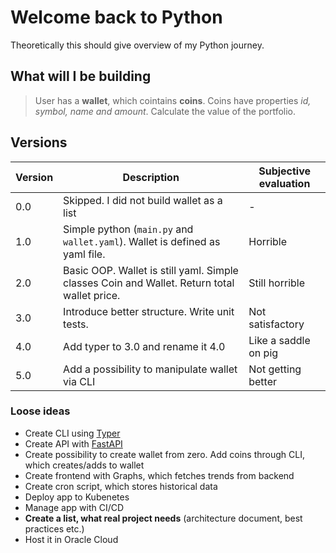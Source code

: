 # Welcome back to Python
Theoretically this should give overview of my Python journey.

## What will I be building
> User has a **wallet**, which cointains **coins**. Coins have properties *id, symbol, name and amount*. Calculate the value of the portfolio.

## Versions
| Version | Description| Subjective evaluation |
|----------|-----------|-----------------------|
| 0.0 | Skipped. I did not build wallet as a list | -
| 1.0 | Simple python (`main.py` and `wallet.yaml`). Wallet is defined as yaml file. | Horrible
| 2.0 | Basic OOP. Wallet is still yaml. Simple classes Coin and Wallet. Return total wallet price. | Still horrible
| 3.0 | Introduce better structure. Write unit tests. | Not satisfactory
| 4.0 | Add typer to 3.0 and rename it 4.0 | Like a saddle on pig
| 5.0 | Add a possibility to manipulate wallet via CLI | Not getting better

### Loose ideas
* Create CLI using [Typer](https://typer.tiangolo.com/)
* Create API with [FastAPI](https://fastapi.tiangolo.com/)
* Create possibility to create wallet from zero. Add coins through CLI, which creates/adds to wallet
* Create frontend with Graphs, which fetches trends from backend
* Create cron script, which stores historical data
* Deploy app to Kubenetes
* Manage app with CI/CD
* **Create a list, what real project needs** (architecture document, best practices etc.)
* Host it in Oracle Cloud
